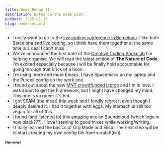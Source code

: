 ```yaml
---
title: Week Recap II
description: Notes on the week past.
pubDate: 2025-01-19
slug: week-recap-2
---
```


- I really want to go to the [live coding conference in Barcelona](https://iclc.toplap.org/2025/). I like both Barcelona and live coding, so I think have them together at the same time is a deal I can't miss.
- We've announced the first date of the [Creative Coding Bookclub](https://www.eventbrite.co.uk/e/creative-coding-bookclub-meetup-1-tickets-1144165593089) I'm helping organise. We will read the latest edition of **The Nature of Code**. I'm excited especially because I will be finally hold accountable for going through that brick of a book.
- I'm using more and more Emacs. I have Spacemacs on my laptop and the Purcell config on the work one.
- I found out about the new [MNT crowdfunded laptop](https://www.crowdsupply.com/mnt/mnt-reform-next) and I'm in love. I was about to get the Framework, but I might have changed my mind. This one is so queer it's hot.
- I got SPAM (the meat) this week and I fondly regret it even though I deeply desired it. I had it together with eggs. My stomach is still too vegan for all of this.
- I found (and listened to) this [amazing mix](https://on.soundcloud.com/GVwHti9UuooXyvKG6) on Soundcloud (which logo is now black???). I love listening to good mixes while working/writing.
- I finally learned the basics of Org Mode and Elisp. The next step will be to start creating my own config file from scratch(ish).

~~the end~~
